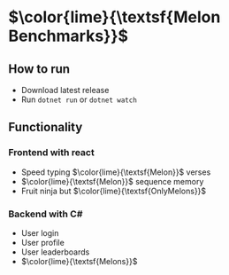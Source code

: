 # $\color{lime}{\textsf{Melon Benchmarks}}$

## How to run

- Download latest release
- Run `dotnet run` or `dotnet watch` 

## Functionality

### Frontend with react
- Speed typing $\color{lime}{\textsf{Melon}}$ verses
- $\color{lime}{\textsf{Melon}}$ sequence memory
- Fruit ninja but $\color{lime}{\textsf{OnlyMelons}}$

### Backend with C#
- User login
- User profile
- User leaderboards
- $\color{lime}{\textsf{Melons}}$
